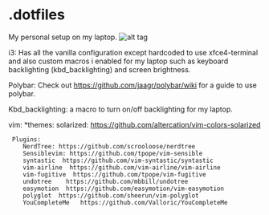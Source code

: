 # .dotfiles

My personal setup on my laptop.
![alt tag](blob:http://imgur.com/0ee7f0c3-dc18-4bd5-b02d-371b43917214)

i3: Has all the vanilla configuration except hardcoded to use xfce4-terminal and also custom macros i enabled for my laptop such as keyboard backlighting (kbd_backlighting) and screen brightness.


Polybar: Check out https://github.com/jaagr/polybar/wiki for a guide to use polybar.

Kbd_backlighting: a macro to turn on/off backlighting for my laptop.

vim:
    *themes: solarized: https://github.com/altercation/vim-colors-solarized
     
     
     Plugins:
        NerdTree: https://github.com/scrooloose/nerdtree
        Sensiblevim: https://github.com/tpope/vim-sensible
        syntastic  https://github.com/vim-syntastic/syntastic
        vim-airline  https://github.com/vim-airline/vim-airline
        vim-fugitive  https://github.com/tpope/vim-fugitive
        undotree    https://github.com/mbbill/undotree
        easymotion  https://github.com/easymotion/vim-easymotion
        polyglot  https://github.com/sheerun/vim-polyglot
        YouCompleteMe   https://github.com/Valloric/YouCompleteMe
